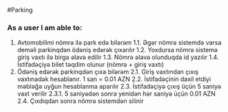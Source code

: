 #Parking 

### As a user I am able to:
1. Avtomobilimi nömrə ilə park edə bilərəm
    1.1. Əgər nömrə sistemdə varsa deməli parkinqdən ödəniş edərək çıxarılır
    1.2. Yoxdursa nömrə sistemə giriş vaxtı ilə birgə əlavə edilir
    1.3. Nömrə əlavə olunduqda id yazılır
    1.4. İstifadəçiyə bilet təqdim olunur (nömrə + giriş vaxtı)
2. Ödəniş edərək parkinqdən çıxa bilərəm
    2.1. Giriş vaxtından çıxış vaxtınadək hesablanır. 1 san = 0.01 AZN
    2.2. İstifadəçinin daxil etdiyi məbləğə uyğun hesablanma aparılır
    2.3. İstifadəçiyə çıxış üçün 5 saniyə vaxt verilir
        2.3.1. 5 saniyədən sonra yenidən hər saniyə üçün 0.01 AZN
    2.4. Çıxdıqdan sonra nömrə sistemdən silinir